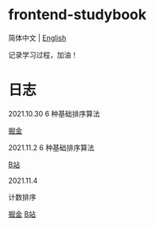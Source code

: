 # frontend-studybook

简体中文 | [English](./README.en.md)

记录学习过程，加油！

# 日志

2021.10.30 6 种基础排序算法

[掘金](https://juejin.cn/post/7024096823937597448/)

2021.11.2 6 种基础排序算法

[B站](https://space.bilibili.com/1822108502/channel/seriesdetail?sid=473901)

2021.11.4

计数排序

[掘金](https://juejin.cn/post/7024096823937597448/)
[B站](https://www.bilibili.com/video/BV1ku411o7Ds?spm_id_from=333.999.0.0)
